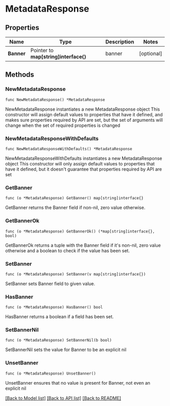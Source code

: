# MetadataResponse

## Properties

Name | Type | Description | Notes
------------ | ------------- | ------------- | -------------
**Banner** | Pointer to **map[string]interface{}** | banner | [optional] 

## Methods

### NewMetadataResponse

`func NewMetadataResponse() *MetadataResponse`

NewMetadataResponse instantiates a new MetadataResponse object
This constructor will assign default values to properties that have it defined,
and makes sure properties required by API are set, but the set of arguments
will change when the set of required properties is changed

### NewMetadataResponseWithDefaults

`func NewMetadataResponseWithDefaults() *MetadataResponse`

NewMetadataResponseWithDefaults instantiates a new MetadataResponse object
This constructor will only assign default values to properties that have it defined,
but it doesn't guarantee that properties required by API are set

### GetBanner

`func (o *MetadataResponse) GetBanner() map[string]interface{}`

GetBanner returns the Banner field if non-nil, zero value otherwise.

### GetBannerOk

`func (o *MetadataResponse) GetBannerOk() (*map[string]interface{}, bool)`

GetBannerOk returns a tuple with the Banner field if it's non-nil, zero value otherwise
and a boolean to check if the value has been set.

### SetBanner

`func (o *MetadataResponse) SetBanner(v map[string]interface{})`

SetBanner sets Banner field to given value.

### HasBanner

`func (o *MetadataResponse) HasBanner() bool`

HasBanner returns a boolean if a field has been set.

### SetBannerNil

`func (o *MetadataResponse) SetBannerNil(b bool)`

 SetBannerNil sets the value for Banner to be an explicit nil

### UnsetBanner
`func (o *MetadataResponse) UnsetBanner()`

UnsetBanner ensures that no value is present for Banner, not even an explicit nil

[[Back to Model list]](../README.md#documentation-for-models) [[Back to API list]](../README.md#documentation-for-api-endpoints) [[Back to README]](../README.md)


